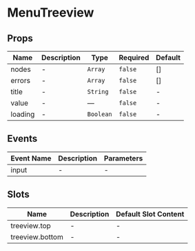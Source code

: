 # MenuTreeview

## Props

<!-- @vuese:MenuTreeview:props:start -->

|Name|Description|Type|Required|Default|
|---|---|---|---|---|
|nodes|-|`Array`|`false`|[]|
|errors|-|`Array`|`false`|[]|
|title|-|`String`|`false`|-|
|value|-|—|`false`|-|
|loading|-|`Boolean`|`false`|-|

<!-- @vuese:MenuTreeview:props:end -->


## Events

<!-- @vuese:MenuTreeview:events:start -->

|Event Name|Description|Parameters|
|---|---|---|
|input|-|-|

<!-- @vuese:MenuTreeview:events:end -->


## Slots

<!-- @vuese:MenuTreeview:slots:start -->

|Name|Description|Default Slot Content|
|---|---|---|
|treeview.top|-|-|
|treeview.bottom|-|-|

<!-- @vuese:MenuTreeview:slots:end -->



